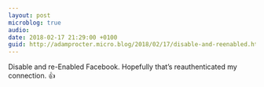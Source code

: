 ```yaml
---
layout: post
microblog: true
audio: 
date: 2018-02-17 21:29:00 +0100
guid: http://adamprocter.micro.blog/2018/02/17/disable-and-reenabled.html
---
```

Disable and re-Enabled Facebook. Hopefully that’s reauthenticated my connection.  👍
